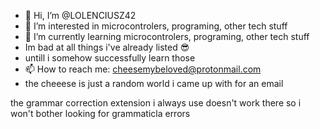 - 👋 Hi, I’m @LOLENCIUSZ42
- 👀 I’m interested in microcontrolers, programing, other tech stuff
- 🌱 I’m currently learning microcontrolers, programing, other tech stuff
- Im bad at all things i've already listed 😎
- untill i somehow successfully learn those
- 📫 How to reach me: cheesemybeloved@protonmail.com
- the cheeese is just a random world i came up with for an email

the grammar correction extension i always use doesn't work there so i won't bother looking for grammaticla errors
